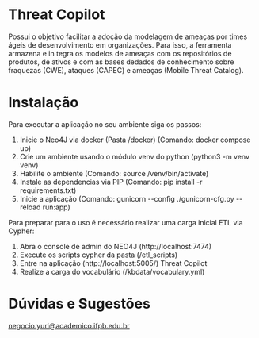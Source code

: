 # Threat Copilot
Possui o objetivo facilitar a adoção da modelagem de ameaças por times ágeis de desenvolvimento em organizações. Para isso, a ferramenta armazena e in tegra os modelos de ameaças com os repositórios de produtos, de ativos e com as bases dedados de conhecimento sobre fraquezas (CWE), ataques (CAPEC) e ameaças (Mobile Threat Catalog).

# Instalação

Para executar a aplicação no seu ambiente siga os passos:

1. Inicie o Neo4J via docker (Pasta /docker) (Comando: docker compose up)
2. Crie um ambiente usando o módulo venv do python (python3 -m venv venv)
3. Habilite o ambiente (Comando: source /venv/bin/activate)
4. Instale as dependencias via PIP (Comando: pip install -r requirements.txt)
5. Inicie a aplicação (Comando: gunicorn --config ./gunicorn-cfg.py --reload run:app)

Para preparar para o uso é necessário realizar uma carga inicial ETL via Cypher:

1. Abra o console de admin do NEO4J (http://localhost:7474)
2. Execute os scripts cypher da pasta (/etl_scripts)
3. Entre na aplicação (http://localhost:5005/) Threat Copilot
4. Realize a carga do vocabulário (/kbdata/vocabulary.yml)

# Dúvidas e Sugestões
negocio.yuri@academico.ifpb.edu.br
